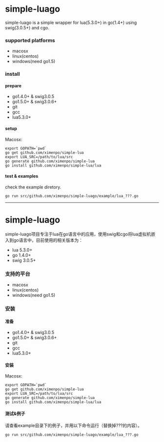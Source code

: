 # simple-luago

simple-luago is a simple wrapper for lua(5.3.0+) in go(1.4+) using swig(3.0.5+) and cgo.

### supported platforms

* macosx
* linux(centos)
* windows(need go1.5)

### install

#### prepare

- go1.4.0+ & swig3.0.5
- go1.5.0+ & swig3.0.6+
- git
- gcc
- lua5.3.0+

#### setup

Macosx:
```
export GOPATH=`pwd`
go get github.com/ximenpo/simple-lua
export LUA_SRC=/path/to/lua/src
go generate github.com/ximenpo/simple-lua
go install github.com/ximenpo/simple-lua/lua
```

#### test & examples

check the example diretory.

```
go run src/github.com/ximenpo/simple-luago/example/lua_???.go
```

------

# simple-luago

simple-luago项目专注于lua在go语言中的应用，使用swig和cgo将lua虚拟机嵌入到go语言中，目前使用的相关版本为：

* lua   5.3.0+
* go    1.4.0+
* swig  3.0.5+

### 支持的平台

* macosx
* linux(centos)
* windows(need go1.5)

### 安装

#### 准备

- go1.4.0+ & swig3.0.5
- go1.5.0+ & swig3.0.6+
- git
- gcc
- lua5.3.0+

#### 安装

Macosx:
```
export GOPATH=`pwd`
go get github.com/ximenpo/simple-lua
export LUA_SRC=/path/to/lua/src
go generate github.com/ximenpo/simple-lua
go install github.com/ximenpo/simple-lua/lua
```

#### 测试&例子

请查看example目录下的例子，并用以下命令运行（替换掉???的内容）。

```
go run src/github.com/ximenpo/simple-luago/example/lua_???.go
```
